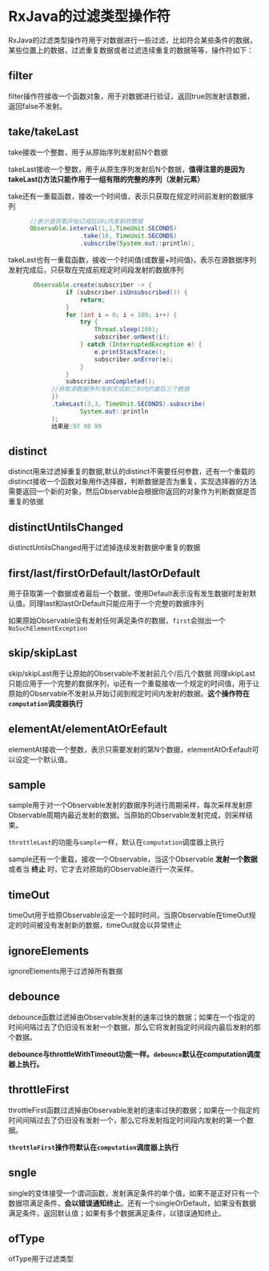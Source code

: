 # RxJava的过滤类型操作符

RxJava的过滤类型操作符用于对数据进行一些过滤，比如符合某些条件的数据，某些位置上的数据，过滤重复数据或者过滤连续重复的数据等等，操作符如下：

## filter

filter操作符接收一个函数对象，用于对数据进行验证，返回true则发射该数据，返回false不发射。

## take/takeLast

take接收一个整数，用于从原始序列发射前N个数据

takeLast接收一个整数，用于从原生序列发射后N个数据，**值得注意的是因为takeLast()方法只能作用于一组有限的完整的序列（发射元素）**

take还有一重载函数，接收一个时间值，表示只获取在规定时间前发射的数据序列

```java
      //表示值获取开始订阅后10s内发射的数据
      Observable.interval(1,1,TimeUnit.SECONDS)
                    .take(10, TimeUnit.SECONDS)
                    .subscribe(System.out::println);
```

takeLast也有一重载函数，接收一个时间值(或数量+时间值)，表示在源数据序列发射完成后，只获取在完成前规定时间段发射的数据序列

```java
       Observable.create(subscriber -> {
                if (subscriber.isUnsubscribed()) {
                    return;
                }
                for (int i = 0; i < 100; i++) {
                    try {
                        Thread.sleep(100);
                        subscriber.onNext(i);
                    } catch (InterruptedException e) {
                        e.printStackTrace();
                        subscriber.onError(e);
                    }
                }
                subscriber.onCompleted();
            //获取源数据序列发射完成前三秒内的最后三个数据
            })
            .takeLast(3,3, TimeUnit.SECONDS).subscribe(
                    System.out::println
            );
            结果是:97 98 99
```

## distinct

distinct用来过滤掉重复的数据,默认的distinct不需要任何参数，还有一个重载的distinct接收一个函数对象用作选择器，判断数据是否为重复，实现选择器的方法需要返回一个新的对象，然后Observable会根据你返回的对象作为判断数据是否重复的依据

## distinctUntilsChanged

distinctUntilsChanged用于过滤掉连续发射数据中重复的数据

## first/last/firstOrDefault/lastOrDefault

用于获取第一个数据或者最后一个数据，使用Default表示没有发生数据时发射默认值。同理last和lastOrDefault只能应用于一个完整的数据序列

如果原始Observable没有发射任何满足条件的数据，`first`会抛出一个`NoSuchElementException`

##  skip/skipLast

skip/skipLast用于让原始的Observable不发射前几个/后几个数据
同理skipLast只能应用于一个完整的数据序列，ip还有一个重载接收一个规定的时间值，用于让原始的Observable不发射从开始订阅到规定时间内发射的数据。**这个操作符在`computation`调度器执行**

## elementAt/elementAtOrEefault

elementAt接收一个整数，表示只需要发射的第N个数据，elementAtOrEefault可以设定一个默认值。

## sample

sample用于对一个Observable发射的数据序列进行周期采样，每次采样发射原Observable周期内最近发射的数据。当原始的Observable发射完成，则采样结束。

`throttleLast`的功能与`sample`一样，默认在`computation`调度器上执行


sample还有一个重载，接收一个Observable，当这个Observable **发射一个数据** 或者当 **终止** 时，它才去对原始的Observable进行一次采样。

## timeOut

timeOut用于给原Observable设定一个超时时间，当原Observable在timeOut规定的时间被没有发射新的数据，timeOut就会以异常终止

## ignoreElements

ignoreElements用于过滤掉所有数据

## debounce

debounce函数过滤掉由Observable发射的速率过快的数据；如果在一个指定的时间间隔过去了仍旧没有发射一个数据，那么它将发射指定时间段内最后发射的那个数据。

**debounce与throttleWithTimeout功能一样。`debounce`默认在computation调度器上执行。**

## throttleFirst

throttleFirst函数过滤掉由Observable发射的速率过快的数据；如果在一个指定的时间间隔过去了仍旧没有发射一个，那么它将发射指定时间段内发射的第一个数据。

**`throttleFirst`操作符默认在`computation`调度器上执行**

## sngle

single的变体接受一个谓词函数，发射满足条件的单个值，如果不是正好只有一个数据项满足条件，**会以错误通知终止**。还有一个singleOrDefault，如果没有数据满足条件，返回默认值；如果有多个数据满足条件，以错误通知终止。

## ofType

ofType用于过滤类型












